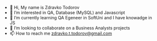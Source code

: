 - 👋 Hi, My name is Zdravko Todorov
- 👀 I’m interested in QA, Database (MySQL) and Javascript 
- 🌱 I’m currently learning QA Egeneer in SoftUni and I have knowadge in JS
- 💞️ I’m looking to collaborate on a Business Analysts projects 
- 📫 How to reach me zdravko.t.todorov@gmail.com

<!---
zdravids/zdravids is a ✨ special ✨ repository because its `README.md` (this file) appears on your GitHub profile.
You can click the Preview link to take a look at your changes.
--->
